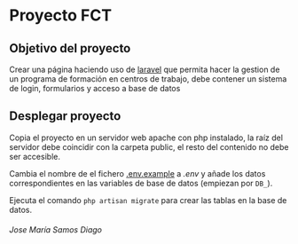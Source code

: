 # Proyecto FCT

## Objetivo del proyecto

Crear una página haciendo uso de [laravel](laravel.md) que permita hacer la gestion de un programa de formación en centros de trabajo, debe contener un sistema de login, formularios y acceso a base de datos

## Desplegar proyecto

Copia el proyecto en un servidor web apache con php instalado, la raíz del servidor debe coincidir con la carpeta public, el resto del contenido no debe ser accesible.

Cambia el nombre de el fichero [.env.example](.env.example) a *.env* y añade los datos correspondientes en las variables de base de datos (empiezan por `DB_`).

Ejecuta el comando `php artisan migrate` para crear las tablas en la base de datos.

###### Jose María Samos Diago